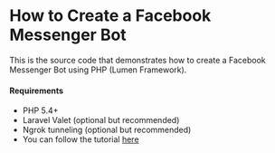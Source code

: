 # How to Create a Facebook Messenger Bot
This is the source code that demonstrates how to create a Facebook Messenger Bot using PHP (Lumen Framework).

#### Requirements
* PHP 5.4+
* Laravel Valet (optional but recommended)
* Ngrok tunneling (optional but recommended)
* You can follow the tutorial [here](https://github.com/neoighodaro/facebook-messenger-bot/blob/master/tutorial.md)